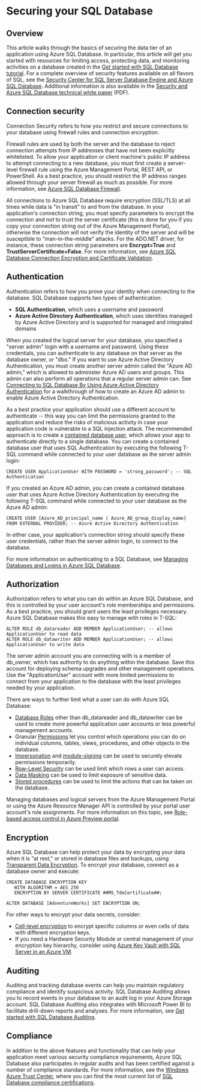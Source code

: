 <properties
   pageTitle="SQL Database Security Overview"
   description="Learn about Azure SQL Database and SQL Server security, including the differences between the cloud and SQL Server on-premises when it comes to authentication, authorization, connection security, encryption, and compliance."
   services="sql-database"
   documentationCenter=""
   authors="tmullaney"
   manager="jeffreyg"
   editor=""/>

<tags
	ms.service="sql-database"
	ms.date="10/13/2015"
	wacn.date=""/>


# Securing your SQL Database

## Overview

This article walks through the basics of securing the data tier of an application using Azure SQL Database. In particular, this article will get you started with resources for limiting access, protecting data, and monitoring activities on a database created in the [Get started with SQL Database tutorial](/documentation/articles/sql-database-get-started). For a complete overview of security features available on all flavors of SQL, see the [Security Center for SQL Server Database Engine and Azure SQL Database](https://msdn.microsoft.com/zh-cn/library/bb510589). Additional information is also available in the [Security and Azure SQL Database technical white paper](https://download.microsoft.com/download/A/C/3/AC305059-2B3F-4B08-9952-34CDCA8115A9/Security_and_Azure_SQL_Database_White_paper.pdf) (PDF). 

## Connection security

Connection Security refers to how you restrict and secure connections to your database using firewall rules and connection encryption.

Firewall rules are used by both the server and the database to reject connection attempts from IP addresses that have not been explicitly whitelisted. To allow your application or client machine's public IP address to attempt connecting to a new database, you must first create a server-level firewall rule using the Azure Management Portal, REST API, or PowerShell. As a best practice, you should restrict the IP address ranges allowed through your server firewall as much as possible. For more information, see [Azure SQL Database Firewall](https://msdn.microsoft.com/zh-cn/library/ee621782).

All connections to Azure SQL Database require encryption (SSL/TLS) at all times while data is "in transit" to and from the database. In your application's connection string, you must specify parameters to encrypt the connection and *not* to trust the server certificate (this is done for you if you copy your connection string out of the Azure Management Portal), otherwise the connection will not verify the identity of the server and will be susceptible to "man-in-the-middle" attacks. For the ADO.NET driver, for instance, these connection string parameters are **Encrypt=True** and **TrustServerCertificate=False**. For more information, see [Azure SQL Database Connection Encryption and Certificate Validation](https://msdn.microsoft.com/zh-cn/library/azure/ff394108#encryption).


## Authentication

Authentication refers to how you prove your identity when connecting to the database. SQL Database supports two types of authentication:

 - **SQL Authentication**, which uses a username and password
 - **Azure Active Directory Authentication**, which uses identities managed by Azure Active Directory and is supported for managed and integrated domains

When you created the logical server for your database, you specified a "server admin" login with a username and password. Using these credentials, you can authenticate to any database on that server as the database owner, or "dbo." If you want to use Azure Active Directory Authentication, you must create another server admin called the "Azure AD admin," which is allowed to administer Azure AD users and groups. This admin can also perform all operations that a regular server admin can. See [Connecting to SQL Database By Using Azure Active Directory Authentication](/documentation/articles/sql-database-aad-authentication) for a walkthrough of how to create an Azure AD admin to enable Azure Active Directory Authentication.

As a best practice your application should use a different account to authenticate -- this way you can limit the permissions granted to the application and reduce the risks of malicious activity in case your application code is vulnerable to a SQL injection attack. The recommended approach is to create a [contained database user](https://msdn.microsoft.com/zh-cn/library/ff929188), which allows your app to authenticate directly to a single database. You can create a contained database user that uses SQL Authentication by executing the following T-SQL command while connected to your user database as the server admin login:

```
CREATE USER ApplicationUser WITH PASSWORD = 'strong_password'; -- SQL Authentication
```

If you created an Azure AD admin, you can create a contained database user that uses Azure Active Directory Authentication by executing the following T-SQL command while connected to your user database as the Azure AD admin:

```
CREATE USER [Azure_AD_principal_name | Azure_AD_group_display_name] FROM EXTERNAL PROVIDER; -- Azure Active Directory Authentication
```

In either case, your application's connection string should specify these user credentials, rather than the server admin login, to connect to the database.

For more information on authenticating to a SQL Database, see [Managing Databases and Logins in Azure SQL Database](/documentation/articles/sql-database-manage-logins).


## Authorization
Authorization refers to what you can do within an Azure SQL Database, and this is controlled by your user account's role memberships and permissions. As a best practice, you should grant users the least privileges necessary. Azure SQL Database makes this easy to manage with roles in T-SQL:

```
ALTER ROLE db_datareader ADD MEMBER ApplicationUser; -- allows ApplicationUser to read data
ALTER ROLE db_datawriter ADD MEMBER ApplicationUser; -- allows ApplicationUser to write data
```

The server admin account you are connecting with is a member of db_owner, which has authority to do anything within the database. Save this account for deploying schema upgrades and other management operations. Use the "ApplicationUser" account with more limited permissions to connect from your application to the database with the least privileges needed by your application.

There are ways to further limit what a user can do with Azure SQL Database:

* [Database Roles](https://msdn.microsoft.com/zh-cn/library/ms189121) other than db_datareader and db_datawriter can be used to create more powerful application user accounts or less powerful management accounts.
* Granular [Permissions](https://msdn.microsoft.com/zh-cn/library/ms191291) let you control which operations you can do on individual columns, tables, views, procedures, and other objects in the database.
* [Impersonation](https://msdn.microsoft.com/zh-cn/library/vstudio/bb669087) and [module-signing](https://msdn.microsoft.com/zh-cn/library/bb669102) can be used to securely elevate permissions temporarily.
* [Row-Level Security](https://msdn.microsoft.com/zh-cn/library/dn765131) can be used limit which rows a user can access.
* [Data Masking](/documentation/articles/sql-database-dynamic-data-masking-get-started) can be used to limit exposure of sensitive data.
* [Stored procedures](https://msdn.microsoft.com/zh-cn/library/ms190782) can be used to limit the actions that can be taken on the database.

Managing databases and logical servers from the Azure Management Portal or using the Azure Resource Manager API is controlled by your portal user account's role assignments. For more information on this topic, see [Role-based access control in Azure Preview portal](/documentation/articles/role-based-access-control-configure).


## Encryption

Azure SQL Database can help protect your data by encrypting your data when it is "at rest," or stored in database files and backups, using [Transparent Data Encryption](https://msdn.microsoft.com/zh-cn/library/dn948096.aspx). To encrypt your database, connect as a database owner and execute:

```
CREATE DATABASE ENCRYPTION KEY
   WITH ALGORITHM = AES_256
   ENCRYPTION BY SERVER CERTIFICATE ##MS_TdeCertificate##;

ALTER DATABASE [AdventureWorks] SET ENCRYPTION ON;
```

For other ways to encrypt your data secrets, consider:

* [Cell-level encryption](https://msdn.microsoft.com/zh-cn/library/ms179331.aspx) to encrypt specific columns or even cells of data with different encryption keys.
* If you need a Hardware Security Module or central management of your encryption key hierarchy, consider using [Azure Key Vault with SQL Server in an Azure VM](http://blogs.technet.com/b/kv/archive/2015/01/12/using-the-key-vault-for-sql-server-encryption.aspx).


## Auditing

Auditing and tracking database events can help you maintain regulatory compliance and identify suspicious activity. SQL Database Auditing allows you to record events in your database to an audit log in your Azure Storage account. SQL Database Auditing also integrates with Microsoft Power BI to facilitate drill-down reports and analyses. For more information, see [Get started with SQL Database Auditing](/documentation/articles/sql-database-auditing-get-started).

## Compliance

In addition to the above features and functionality that can help your application meet various security compliance requirements, Azure SQL Database also participates in regular audits and has been certified against a number of compliance standards. For more information, see the [Windows Azure Trust Center](http://azure.microsoft.com/support/trust-center/), where you can find the most current list of [SQL Database compliance certifications](http://azure.microsoft.com/support/trust-center/services/).
